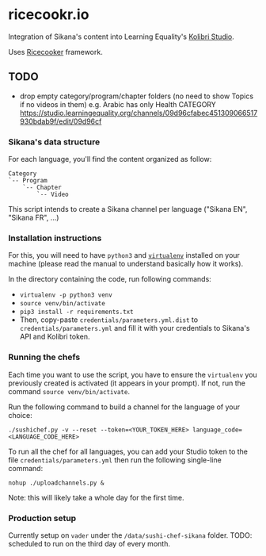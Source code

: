 # ricecookr.io
Integration of Sikana's content into Learning Equality's [Kolibri Studio](https://studio.learningequality.org/).

Uses [Ricecooker](https://github.com/learningequality/ricecooker) framework.


## TODO
  - drop empty category/program/chapter folders (no need to show Topics if no videos in them)
    e.g. Arabic has only Health CATEGORY https://studio.learningequality.org/channels/09d96cfabec451309066517930bdab9f/edit/09d96cf


### Sikana's data structure
For each language, you'll find the content organized as follow:

```
Category
`-- Program
    `-- Chapter
        `-- Video
```

This script intends to create a Sikana channel per language ("Sikana EN", "Sikana FR", ...)


### Installation instructions
For this, you will need to have `python3` and [`virtualenv`](https://virtualenv.pypa.io/en/stable/)
installed on your machine (please read the manual to understand basically how it works).

In the directory containing the code, run following commands:
  - `virtualenv -p python3 venv`
  - `source venv/bin/activate`
  - `pip3 install -r requirements.txt`
  - Then, copy-paste `credentials/parameters.yml.dist` to `credentials/parameters.yml`
    and fill it with your credentials to Sikana's API and Kolibri token.

### Running the chefs
Each time you want to use the script, you have to ensure the `virtualenv` you
previously created is activated (it appears in your prompt).
If not, run the command `source venv/bin/activate`.

Run the following command to build a channel for the language of your choice:

    ./sushichef.py -v --reset --token=<YOUR_TOKEN_HERE> language_code=<LANGUAGE_CODE_HERE>

To run all the chef for all languages, you can add your Studio token to the file
`credentials/parameters.yml` then run the following single-line command:

    nohup ./uploadchannels.py &

Note: this will likely take a whole day for the first time.


### Production setup

Currently setup on `vader` under the `/data/sushi-chef-sikana` folder.
TODO: scheduled to run on the third day of every month.

    
